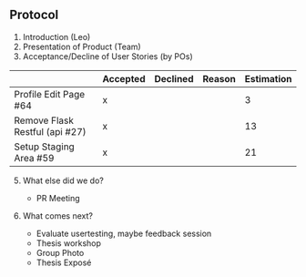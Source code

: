 ## Protocol

1. Introduction (Leo)
2. Presentation of Product (Team)
3. Acceptance/Decline of User Stories (by POs)

|                  | Accepted | Declined | Reason | Estimation
|------------------|----------|----------|--------|------------
| Profile Edit Page #64  |     x     |         |        |3       |
| Remove Flask Restful (api #27) |    x     |         |        | 13       |
| Setup Staging Area #59 |     x    |         |        |   21    |
    
5. What else did we do?
    - PR Meeting

6. What comes next?
    - Evaluate usertesting, maybe feedback session
    - Thesis workshop
    - Group Photo
    - Thesis Exposé

